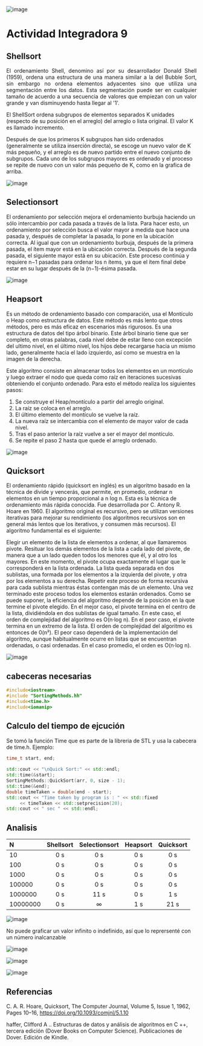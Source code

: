 ![image](https://user-images.githubusercontent.com/6539267/65068603-ce5dd880-d93d-11e9-9d11-0a0033b192d9.png)


# Actividad Integradora 9 

## Shellsort

<p align="justify">
El ordenamiento Shell, denomino así por su desarrollador Donald Shell (1959), ordena una estructura de una manera similar a la del Bubble Sort, sin embargo no ordena elementos adyacentes sino que utiliza una segmentación entre los datos. Esta segmentación puede ser en cualquier tamaño de acuerdo a una secuencia de valores que empiezan con un valor grande y van disminuyendo hasta llegar al '1'.

El ShellSort ordena subgrupos de elementos separados K unidades (respecto de su posición en el arreglo) del arreglo o lista original. El valor K es llamado incremento.

Después de que los primeros K subgrupos han sido ordenados (generalmente se utiliza inserción directa), se escoge un nuevo valor de K más pequeño, y el arreglo es de nuevo partido entre el nuevo conjunto de subgrupos. Cada uno de los subgrupos mayores es ordenado y el proceso se repite de nuevo con un valor más pequeño de K, como en la grafica de arriba.
<p>

![image](https://user-images.githubusercontent.com/6539267/65117231-95a21b80-d99e-11e9-8498-e8389520c19f.png)

## Selectionsort

<p aling="justify">
El ordenamiento por selección mejora el ordenamiento burbuja haciendo un sólo intercambio por cada pasada a través de la lista. Para hacer esto, un ordenamiento por selección busca el valor mayor a medida que hace una pasada y, después de completar la pasada, lo pone en la ubicación correcta. Al igual que con un ordenamiento burbuja, después de la primera pasada, el ítem mayor está en la ubicación correcta. Después de la segunda pasada, el siguiente mayor está en su ubicación. Este proceso continúa y requiere n−1 pasadas para ordenar los n ítems, ya que el ítem final debe estar en su lugar después de la (n−1)-ésima pasada.
<p>

![image](https://user-images.githubusercontent.com/6539267/65117993-6c35bf80-d99f-11e9-8f53-e178c7d23752.png)

## Heapsort
<p aling="justify">
Es un método de ordenamiento basado con comparación, usa el Montículo o Heap como estructura de datos. Este método es más lento que otros métodos, pero es más eficaz en escenarios más rigurosos. Es una estructura de datos del tipo árbol binario. Este árbol binario tiene que ser completo, en otras palabras, cada nivel debe de estar lleno con excepción del ultimo nivel, en el último nivel, los hijos debe recargarse hacia un mismo lado, generalmente hacia el lado izquierdo, así como se muestra en la imagen de la derecha.
 
Este algoritmo consiste en almacenar todos los elementos en un montículo y luego extraer el nodo que queda como raíz en iteraciones sucesivas obteniendo el conjunto ordenado. Para esto el método realiza los siguientes pasos:

1.    Se construye el Heap/montículo a partir del arreglo original.
2.    La raíz se coloca en el arreglo.
3.    El último elemento del montículo se vuelve la raíz.
4.    La nueva raíz se intercambia con el elemento de mayor valor de cada nivel.
5.    Tras el paso anterior la raíz vuelve a ser el mayor del montículo.
6.    Se repite el paso 2 hasta que quede el arreglo ordenado.
<p>
 
![image](https://user-images.githubusercontent.com/6539267/65119454-1bbf6180-d9a1-11e9-889d-191d6f77164c.png)

## Quicksort

<p aling="justify">
El ordenamiento rápido (quicksort en inglés) es un algoritmo basado en la técnica de divide y vencerás, que permite, en promedio, ordenar n elementos en un tiempo proporcional a n log n. Esta es la técnica de ordenamiento más rápida conocida. Fue desarrollada por C. Antony R. Hoare en 1960. El algoritmo original es recursivo, pero se utilizan versiones iterativas para mejorar su rendimiento (los algoritmos recursivos son en general más lentos que los iterativos, y consumen más recursos).
El algoritmo fundamental es el siguiente:

Elegir un elemento de la lista de elementos a ordenar, al que llamaremos pivote.
Resituar los demás elementos de la lista a cada lado del pivote, de manera que a un lado queden todos los menores que él, y al otro los mayores. En este momento, el pivote ocupa exactamente el lugar que le corresponderá en la lista ordenada.
La lista queda separada en dos sublistas, una formada por los elementos a la izquierda del pivote, y otra por los elementos a su derecha.
Repetir este proceso de forma recursiva para cada sublista mientras éstas contengan más de un elemento. Una vez terminado este proceso todos los elementos estarán ordenados. Como se puede suponer, la eficiencia del algoritmo depende de la posición en la que termine el pivote elegido.
En el mejor caso, el pivote termina en el centro de la lista, dividiéndola en dos sublistas de igual tamaño. En este caso, el orden de complejidad del algoritmo es O(n·log n).
En el peor caso, el pivote termina en un extremo de la lista. El orden de complejidad del algoritmo es entonces de 0(n²). El peor caso dependerá de la implementación del algoritmo, aunque habitualmente ocurre en listas que se encuentran ordenadas, o casi ordenadas.
En el caso promedio, el orden es O(n·log n).
<p>

![image](https://user-images.githubusercontent.com/6539267/65119961-c5065780-d9a1-11e9-8e44-bafef5f1857c.png)

## cabeceras necesarias
```c++
#include<iostream>
#include "SortingMethods.hh"
#include<time.h>
#include<iomanip>
```

## Calculo del tiempo de ejcución

Se tomó la función Time que es parte de la libreria de STL y usa la cabecera de time.h.
Ejemplo:
```c++
time_t start, end;
 
std::cout << "\nQuick Sort:" << std::endl;
std::time(&start);
SortingMethods::QuickSort(arr, 0, size - 1);
std::time(&end); 
double timeTaken = double(end - start); 
std::cout << "Time taken by program is : " << std::fixed 
     << timeTaken << std::setprecision(20);
std::cout << " sec " << std::endl;
```

## Analisis

|N|Shellsort| Selectionsort|Heapsort| Quicksort|
| :--- | :---: | :---: | :---: | :---: |
|10     | 0 s | 0 s | 0 s |  0 s|
|100     | 0 s | 0 s | 0 s | 0 s |
|1000    | 0 s | 0 s | 0 s | 0 s |
|100000  | 0 s | 0 s | 0 s | 0 s |
|1000000 | 0 s | 11 s | 0 s  | 1 s |
|10000000 | 0 s | ∞ | 1 s | 21 s |


![image](https://user-images.githubusercontent.com/6539267/65085982-f6146700-d964-11e9-8afc-d465623352e6.png)

No puede graficar un valor infinito o indefinido, así que lo reprersenté con un número inalcanzable

![image](https://user-images.githubusercontent.com/6539267/65085929-bf3e5100-d964-11e9-8815-f285468ddac3.png)


![image](https://user-images.githubusercontent.com/6539267/65085820-64a4f500-d964-11e9-873f-f20629bfddaf.png)


![image](https://user-images.githubusercontent.com/6539267/65085765-2576a400-d964-11e9-991e-542491a91b0e.png)

## Referencias

C. A. R. Hoare, Quicksort, The Computer Journal, Volume 5, Issue 1, 1962, Pages 10–16, https://doi.org/10.1093/comjnl/5.1.10

haffer, Clifford A .. Estructuras de datos y análisis de algoritmos en C ++, tercera edición (Dover Books on Computer Science). Publicaciones de Dover. Edición de Kindle.

